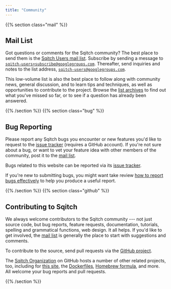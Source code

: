 ```yaml
---
title: "Community"
---
```


{{% section class="mail" %}}

Mail List
---------

Got questions or comments for the Sqitch community? The best place to send them
is the [Sqitch Users mail list][list]. Subscribe by sending a message to
[`sqitch-users+subscribe@googlegroups.com`][subscribe]. Thereafter, send inquiries and notes to
the list address, [`sqitch-users@googlegroups.com`][post].

This low-volume list is also the best place to follow along with community news,
general discussion, and to learn tips and techniques, as well as opportunities
to contribute to the project. Browse the [list archives][list] to find out what
you've missed so far, or to see if a question has already been answered.

 [list]: https://groups.google.com/d/forum/sqitch-users "Sqitch Users mail list"
 [subscribe]: mailto:sqitch-users+subscribe@googlegroups.com "Subscribe to sqitch-users"
 [post]: mailto:sqitch-users@googlegroups.com "Post to sqitch-users"

{{% /section %}}
{{% section class="bug" %}}

Bug Reporting
-------------

Please report any Sqitch bugs you encounter or new features you'd like to
request to the [issue tracker][sqitch-issues] \(requires a GitHub account). If
you're not sure about a bug, or want to vet your feature idea with other members
of the community, post it to the [mail list].

Bugs related to this website can be reported via its
[issue tracker][site-issues].

If you're new to submitting bugs, you might want take review [how to report bugs
effectively][guide] to help you produce a useful report.

  [sqitch-issues]: https://github.com/sqitchers/sqitch/issues
  [mail list]: #mail-list
  [site-issues]: https://github.com/sqitchers/sqitch.org/issues
  [guide]: https://www.chiark.greenend.org.uk/~sgtatham/bugs.html

{{% /section %}}
{{% section class="github" %}}

Contributing to Sqitch
----------------------

We always welcome contributors to the Sqitch community --- not just source code,
but bug reports, feature requests, documentation, tutorials, spelling and
grammatical functions, web design. It all helps. If you'd like to get involved,
the [mail list] is generally the place to start with suggestions and comments.

To contribute to the source, send pull requests via the [GitHub project].

The [Sqitch Organization] on GitHub hosts a number of other related projects, too,
including for [this site], the [Dockerfiles], [Homebrew formula], and more.
All welcome your bug reports and pull requests.

  [mail list]: #mail-list
  [GitHub project]: https://github.com/sqitchers/sqitch/ "Sqitch on GitHub"
  [Sqitch Organization]: https://github.com/sqitchers/ "Sqitch Organization on GitHub"
  [this site]: https://github.com/sqitchers/sqitch/ "sqitch.org on GitHub"
  [Dockerfiles]: https://github.com/sqitchers/docker-sqitch
    "Docker Image packaging for Sqitch"
  [Homebrew formula]: https://github.com/sqitchers/homebrew-sqitch
    "Homebrew Formulas for Sqitch"

{{% /section %}}
